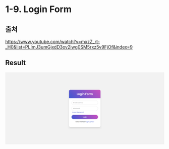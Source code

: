 # 1-9. Login Form

## 출처

https://www.youtube.com/watch?v=mxzZ_rt-_H0&list=PLImJ3umGjxdD3ov2lwg0SM5rxz5v9FjOf&index=9

## Result

<img src="result.png">
